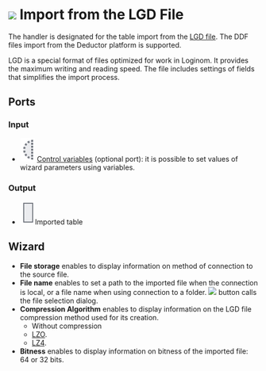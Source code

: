 # ![ ](../../images/icons/data-sources/file-native-import_default.svg) Import from the LGD File

The handler is designated for the table import from the [LGD file](../../data-format/lgd-file.md). The DDF files import from the Deductor platform is supported.

LGD is a special format of files optimized for work in Loginom. It provides the maximum writing and reading speed. The file includes settings of fields that simplifies the import process.

## Ports

### Input

* ![ ](../../images/icons/app/node/ports/inputs-optional/variable_inactive.svg) [Control variables](../../scenario/variables/control-variables.md) (optional port): it is possible to set values of wizard parameters using variables.

### Output

* ![ ](../../images/icons/app/node/ports/inputs/table_inactive.svg)Imported table

## Wizard

* **File storage** enables to display information on method of connection to the source file.
* **File name** enables to set a path to the imported file when the connection is local, or a file name when using connection to a folder. ![ ](../../images/extjs-theme/form/open-trigger/open-trigger_default.svg) button calls the file selection dialog.
* **Compression Algorithm** enables to display information on the LGD file compression method used for its creation.
   * Without compression
   * [LZO](https://ru.wikipedia.org/wiki/LZO).
   * [LZ4](https://ru.wikipedia.org/wiki/LZ4).
* **Bitness** enables to display information on bitness of the imported file: 64 or 32 bits.
